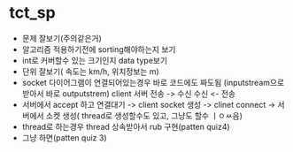 # tct_sp

- 문제 잘보기(주의같은거)
- 알고리즘 적용하기전에 sorting해야하는지 보기
- int로 커버할수 있는 크기인지 data type보기
- 단위 잘보기( 속도는 km/h, 위치정보는 m)
- socket 다이어그램이 연결되어있는경우 바로 코드에도 짜도됨
  (inputstream으로 받아서 바로 outputstrem)
   client        서버
   전송     ->    수신
   수신     <-    전송
- 서버에서 accept 하고 연결대기 -> client socket 생성 -> clinet connect -> 서버에서 소켓 생성( thread로 생성할수도 있고, 그냥도 할수 ㅣㅇㅆ음)
- thread로 하는경우 thread 상속받아서 rub 구현(patten quiz4)
- 그냥 하면(patten quiz 3)
